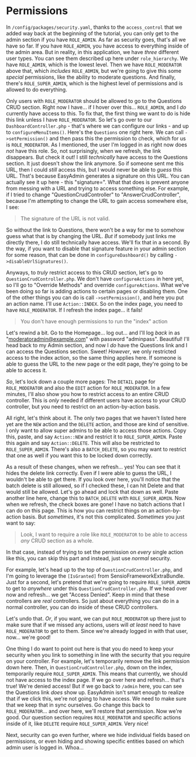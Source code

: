 # Permissions

In `/config/packages/security.yaml`, thanks to the `access_control` that we added way back at the beginning of the tutorial, you can only get to the admin section if you have `ROLE_ADMIN`. As far as security goes, that's all we have so far. If you have `ROLE_ADMIN`, you have access to everything inside of the admin area. But in reality, in this application, we have *three* different user types. You can see them described up here under `role_hierarchy`. We have `ROLE_ADMIN`, which is the lowest level. Then we have `ROLE_MODERATOR` above that, which *includes* `ROLE_ADMIN`, but we're going to give this some *special* permissions, like the ability to moderate questions. And finally, there's `ROLE_SUPER_ADMIN`, which is the highest level of permissions and is allowed to do everything.

Only users with `ROLE_MODERATOR` should be allowed to go to the Questions CRUD section. Right now I have... if I hover over this... `ROLE_ADMIN`, and I *do* currently have access to this. To fix that, the first thing we want to do is hide this link unless I have `ROLE_MODERATOR`. So let's go over to our `DashboardController.php` - that's where we can configure our links - and up to `configureMenuItems()`. Here's the `Questions` one right here. We can call `->setPermission()` and then pass this the permission to check, which for us is `ROLE_MODERATOR`. As I mentioned, the user I'm logged in as right now does *not* have this role. So, not surprisingly, when we refresh, the link disappears. But check it out! I still *technically* have access to the Questions section. It just doesn't show the link anymore. So if someone sent me this URL, then I could *still* access this, but I would never be able to *guess* this URL. Thst's because EasyAdmin generates a signature on this URL. You can actually see it up here - this "signature=". What that does is prevent anyone from messing with a URL and trying to access something else. For example, if I tried to change "QuestionCrudController" to "AnswerCrudController", because I'm attempting to change the URL to gain access somewhere else, I see:

> The signature of the URL is not valid.

So without the link to Questions, there won't be a way for me to somehow guess what that is by changing the URL. *But* if somebody just links me directly there, I do still technically have access. We'll fix that in a second. By the way, if you want to disable that signature feature in your admin section for some reason, that can be done in `configureDashboard()` by calling `->disableUrlSignatures()`.

Anyways, to *truly* restrict access to this CRUD section, let's go to `QuestionCrudController.php`. We don't have `configureActions` in here yet, so I'll go to "Override Methods" and override `configureActions`. What we've been doing so far is adding actions to certain pages or disabling them. One of the other things you can do is call `->setPermission()`, and here you put an action name. I'll use `Action::INDEX`. So on the index page, you need to have `ROLE_MODERATOR`. If I refresh the index page... it fails!

> You don't have enough permissions to run the "index" action

Let's rewind a bit. Go to the Homepage... log out... and I'll log *back* in as "moderatoradmin@example.com" with password "adminpass". Beautiful! I'll head back to my Admin section, and now I *do* have the Questions link and I can access the Questions section. Sweet! *However*, we only restricted access to the index action, so the same thing applies here. If someone is able to guess the URL to the new page or the edit page, they're going to be able to access it.

*So*, let's lock down a couple more pages: The `DETAIL` page for `ROLE_MODERATOR` and also the `EDIT` action for `ROLE_MODERATOR`. In a few minutes, I'll also show you how to restrict access to an entire CRUD controller. This is *only* needed if different users have access to your CRUD controller, but you need to restrict on an action-by-action basis.

All right, let's think about it. The only two pages that we haven't listed here yet are the `NEW` action and the `DELETE` action, and those are kind of sensitive. I only want to allow super admins to be able to access those actions. Copy this, paste, and say `Action::NEW` and restrict it to `ROLE_SUPER_ADMIN`. Paste this again and say `Action::DELETE`. This will also be  restricted to `ROLE_SUPER_ADMIN`. There's also a `BATCH_DELETE`, so you may want to restrict that one as well if you want this to be locked down correctly.

As a result of these changes, when we refresh... yes! You can see that it hides the delete link correctly. Even if I were able to guess the URL, I wouldn't be able to get there. If you look over here, you'll notice that the batch delete is still allowed, so if I checked these, I can hit Delete and that would still be allowed. Let's go ahead and lock that down as well. Paste another line here, change this to `BATCH_DELETE` with `ROLE_SUPER_ADMIN`. Now when we refresh, the check boxes are gone! I have no batch actions that I can do on this page. This is how you can restrict things on an action-by-action basis. But *sometimes*, it's not this complicated. *Sometimes* you just want to say:

> Look, I want to require a role like `ROLE_MODERATOR` to
> be able to access *any* CRUD section as a whole.

In that case, instead of trying to set the permission on *every* single action like this, you can skip this part and instead, just use *normal* security.

For example, let's head up to the top of `QuestionCrudController.php`, and I'm going to leverage the `[IsGranted]` from SensioFrameworkExtraBundle. Just for a second, let's pretend that we're going to require `ROLE_SUPER_ADMIN` to get to *anywhere* under this `QuestionCrudController.php`. If we head over now and refresh... we get "Access Denied". Keep in mind that these controllers are *real* controllers. So just about everything you can do in a normal controller, you can do inside of these CRUD controllers.

Let's undo that. *Or*, if you want, we can put `ROLE_MODERATOR` up there just to make sure that if we missed any actions, users will *at least* need to have `ROLE_MODERATOR` to get to them. Since we're already logged in with that user, now... we're good!

One thing I do want to point out here is that you do need to keep your security when you link to something in line with the security that you require on your controller. For example, let's temporarily remove the link permission down here. Then, in `QuestionCrudController.php`, down on the index, temporarily require `ROLE_SUPER_ADMIN`. This means that currently, we should not have access to the index page. If we go over here and refresh... that's true! We're denied access! But if we go back to `/admin` here, you can see the Questions link *does* show up. EasyAdmin isn't smart enough to realize that if we click this, we're not going to have access. We need to make sure that we keep that in sync ourselves. Go change this back to `ROLE_MODERATOR`... and over here, we'll restore that permission. Now we're good. Our question section requires `ROLE_MODERATOR` and specific actions inside of it, like `DELETE` require `ROLE_SUPER_ADMIN`. Very nice!

Next, security can go even further, where we hide individual fields based on permissions, or even hiding and showing specific entities based on which admin user is logged in. Whoa...
